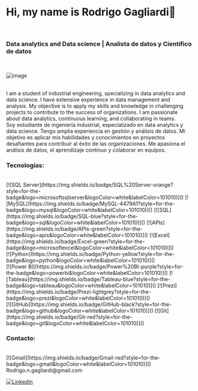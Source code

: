 <h1>Hi, my name is Rodrigo Gagliardi👋</h1> <br>
<h3>Data analytics and Data science | Analista de datos y Científico de datos</h3><br>

![image](https://github.com/GagliardiRodrigo/GagliardiRodrigo/assets/107724825/355683b9-b39f-47ee-81de-35f275f2b153)

<br>
I am a student of industrial engineering, specializing in data analytics and data science. I have extensive experience in data management and analysis. My objective is to apply my skills and knowledge in challenging projects to contribute to the success of organizations. I am passionate about data analytics, continuous learning, and collaborating in teams.<br>
Soy estudiante de ingeniería industrial, especializado en data analytics y data science. Tengo amplia experiencia en gestión y análisis de datos. Mi objetivo es aplicar mis habilidades y conocimientos en proyectos desafiantes para contribuir al éxito de las organizaciones. Me apasiona el análisis de datos, el aprendizaje continuo y colaborar en equipos.

<h3>Tecnologías:</h3><br>
[![SQL Server](https://img.shields.io/badge/SQL%20Server-orange?style=for-the-badge&logo=microsoftsqlserver&logoColor=white&labelColor=101010)]()
[![MySQL](https://img.shields.io/badge/MySQL-4479A1?style=for-the-badge&logo=mysql&logoColor=white&labelColor=101010)]()
[![SQL](https://img.shields.io/badge/SQL-blue?style=for-the-badge&logo=sql&logoColor=white&labelColor=101010)]()
[![APIs](https://img.shields.io/badge/APIs-green?style=for-the-badge&logo=apis&logoColor=white&labelColor=101010)]()
[![Excel](https://img.shields.io/badge/Excel-green?style=for-the-badge&logo=microsoftexcel&logoColor=white&labelColor=101010)]()<br>
[![Python](https://img.shields.io/badge/Python-yellow?style=for-the-badge&logo=python&logoColor=white&labelColor=101010)]()<br>
[![Power BI](https://img.shields.io/badge/Power%20BI-purple?style=for-the-badge&logo=powerbi&logoColor=white&labelColor=101010)]()
[![Tableau](https://img.shields.io/badge/Tableau-blue?style=for-the-badge&logo=tableau&logoColor=white&labelColor=101010)]()
[![Prezi](https://img.shields.io/badge/Prezi-lightgrey?style=for-the-badge&logo=prezi&logoColor=white&labelColor=101010)]()<br>
[![GitHub](https://img.shields.io/badge/GitHub-black?style=for-the-badge&logo=github&logoColor=white&labelColor=101010)]()
[![Git](https://img.shields.io/badge/Git-red?style=for-the-badge&logo=git&logoColor=white&labelColor=101010)]()


<h3>Contacto:</h3><br>
[![Gmail](https://img.shields.io/badge/Gmail-red?style=for-the-badge&logo=gmail&logoColor=white&labelColor=101010)]() 
 Rodrigo.n.gagliardi@gmail.com<br>

[![LinkedIn](https://img.shields.io/badge/LinkedIn-blue?style=for-the-badge&logo=linkedin&logoColor=white&labelColor=101010)](https://www.linkedin.com//in/rodrigo-nicolas-gagliardi-103b48173/)




